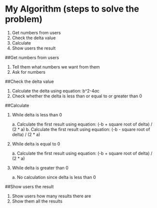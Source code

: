 # My Algorithm (steps to solve the problem)
1. Get numbers from users
2. Check the delta value
3. Calculate
4. Show users the result

##Get numbers from users
1. Tell them what numbers we want from them
2. Ask for numbers

##Check the delta value
1. Calculate the delta using equation: b^2-4*a*c
2. Check whether the delta is less than or equal to or greater than 0

##Calculate
1. While delta is less than 0

    a. Calculate the first result using equation: (-b + square root of delta) / (2 * a)
    b. Calculate the first result using equation: (-b - square root of delta) / (2 * a)

2. While delta is equal to 0

    a. Calculate the first result using equation: (-b + square root of delta) / (2 * a)
    
3. While delta is greater than 0
    
    a. No calculation since delta is less than 0
    
##Show users the result
1. Show users how many results there are
2. Show them all the results